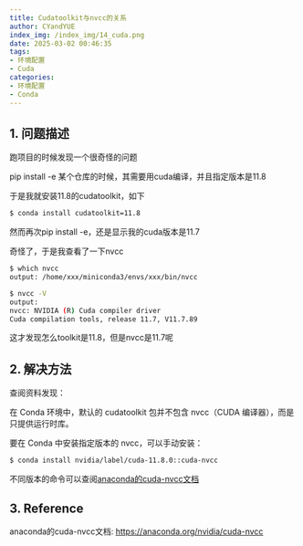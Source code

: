 ```yaml
---
title: Cudatoolkit与nvcc的关系
author: CYandYUE
index_img: /index_img/14_cuda.png
date: 2025-03-02 00:46:35
tags:
- 环境配置
- Cuda
categories:
- 环境配置
- Conda
---
```


## 1. 问题描述
跑项目的时候发现一个很奇怪的问题

pip install -e 某个仓库的时候，其需要用cuda编译，并且指定版本是11.8

于是我就安装11.8的cudatoolkit，如下
```bash
$ conda install cudatoolkit=11.8
```
然而再次pip install -e，还是显示我的cuda版本是11.7

奇怪了，于是我查看了一下nvcc
```bash
$ which nvcc
output: /home/xxx/miniconda3/envs/xxx/bin/nvcc

$ nvcc -V
output:
nvcc: NVIDIA (R) Cuda compiler driver
Cuda compilation tools, release 11.7, V11.7.89
```
这才发现怎么toolkit是11.8，但是nvcc是11.7呢

## 2. 解决方法
查阅资料发现：

在 Conda 环境中，默认的 cudatoolkit 包并不包含 nvcc（CUDA 编译器），而是只提供运行时库。

要在 Conda 中安装指定版本的 nvcc，可以手动安装：
```bash
$ conda install nvidia/label/cuda-11.8.0::cuda-nvcc
```
不同版本的命令可以查阅[anaconda的cuda-nvcc文档](https://anaconda.org/nvidia/cuda-nvcc)

## 3. Reference
anaconda的cuda-nvcc文档: https://anaconda.org/nvidia/cuda-nvcc